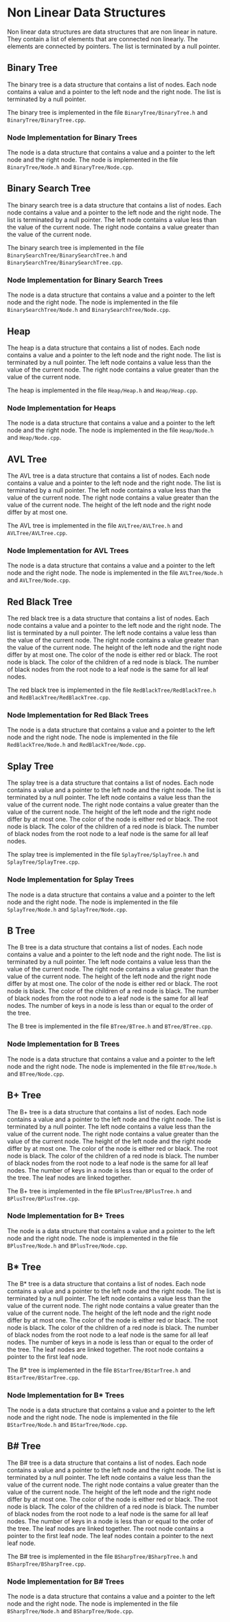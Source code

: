 # Non Linear Data Structures

Non linear data structures are data structures that are non linear in nature. They contain a list of elements that are connected non linearly. The elements are connected by pointers. The list is terminated by a null pointer.

## Binary Tree

The binary tree is a data structure that contains a list of nodes. Each node contains a value and a pointer to the left node and the right node. The list is terminated by a null pointer.

The binary tree is implemented in the file `BinaryTree/BinaryTree.h` and `BinaryTree/BinaryTree.cpp`.

### Node Implementation for Binary Trees

The node is a data structure that contains a value and a pointer to the left node and the right node. The node is implemented in the file `BinaryTree/Node.h` and `BinaryTree/Node.cpp`.

## Binary Search Tree

The binary search tree is a data structure that contains a list of nodes. Each node contains a value and a pointer to the left node and the right node. The list is terminated by a null pointer. The left node contains a value less than the value of the current node. The right node contains a value greater than the value of the current node.

The binary search tree is implemented in the file `BinarySearchTree/BinarySearchTree.h` and `BinarySearchTree/BinarySearchTree.cpp`.

### Node Implementation for Binary Search Trees

The node is a data structure that contains a value and a pointer to the left node and the right node. The node is implemented in the file `BinarySearchTree/Node.h` and `BinarySearchTree/Node.cpp`.

## Heap

The heap is a data structure that contains a list of nodes. Each node contains a value and a pointer to the left node and the right node. The list is terminated by a null pointer. The left node contains a value less than the value of the current node. The right node contains a value greater than the value of the current node.

The heap is implemented in the file `Heap/Heap.h` and `Heap/Heap.cpp`.

### Node Implementation for Heaps

The node is a data structure that contains a value and a pointer to the left node and the right node. The node is implemented in the file `Heap/Node.h` and `Heap/Node.cpp`.

## AVL Tree

The AVL tree is a data structure that contains a list of nodes. Each node contains a value and a pointer to the left node and the right node. The list is terminated by a null pointer. The left node contains a value less than the value of the current node. The right node contains a value greater than the value of the current node. The height of the left node and the right node differ by at most one.

The AVL tree is implemented in the file `AVLTree/AVLTree.h` and `AVLTree/AVLTree.cpp`.

### Node Implementation for AVL Trees

The node is a data structure that contains a value and a pointer to the left node and the right node. The node is implemented in the file `AVLTree/Node.h` and `AVLTree/Node.cpp`.

## Red Black Tree

The red black tree is a data structure that contains a list of nodes. Each node contains a value and a pointer to the left node and the right node. The list is terminated by a null pointer. The left node contains a value less than the value of the current node. The right node contains a value greater than the value of the current node. The height of the left node and the right node differ by at most one. The color of the node is either red or black. The root node is black. The color of the children of a red node is black. The number of black nodes from the root node to a leaf node is the same for all leaf nodes.

The red black tree is implemented in the file `RedBlackTree/RedBlackTree.h` and `RedBlackTree/RedBlackTree.cpp`.

### Node Implementation for Red Black Trees

The node is a data structure that contains a value and a pointer to the left node and the right node. The node is implemented in the file `RedBlackTree/Node.h` and `RedBlackTree/Node.cpp`.

## Splay Tree

The splay tree is a data structure that contains a list of nodes. Each node contains a value and a pointer to the left node and the right node. The list is terminated by a null pointer. The left node contains a value less than the value of the current node. The right node contains a value greater than the value of the current node. The height of the left node and the right node differ by at most one. The color of the node is either red or black. The root node is black. The color of the children of a red node is black. The number of black nodes from the root node to a leaf node is the same for all leaf nodes.

The splay tree is implemented in the file `SplayTree/SplayTree.h` and `SplayTree/SplayTree.cpp`.

### Node Implementation for Splay Trees

The node is a data structure that contains a value and a pointer to the left node and the right node. The node is implemented in the file `SplayTree/Node.h` and `SplayTree/Node.cpp`.

## B Tree

The B tree is a data structure that contains a list of nodes. Each node contains a value and a pointer to the left node and the right node. The list is terminated by a null pointer. The left node contains a value less than the value of the current node. The right node contains a value greater than the value of the current node. The height of the left node and the right node differ by at most one. The color of the node is either red or black. The root node is black. The color of the children of a red node is black. The number of black nodes from the root node to a leaf node is the same for all leaf nodes. The number of keys in a node is less than or equal to the order of the tree.

The B tree is implemented in the file `BTree/BTree.h` and `BTree/BTree.cpp`.

### Node Implementation for B Trees

The node is a data structure that contains a value and a pointer to the left node and the right node. The node is implemented in the file `BTree/Node.h` and `BTree/Node.cpp`.

## B+ Tree

The B+ tree is a data structure that contains a list of nodes. Each node contains a value and a pointer to the left node and the right node. The list is terminated by a null pointer. The left node contains a value less than the value of the current node. The right node contains a value greater than the value of the current node. The height of the left node and the right node differ by at most one. The color of the node is either red or black. The root node is black. The color of the children of a red node is black. The number of black nodes from the root node to a leaf node is the same for all leaf nodes. The number of keys in a node is less than or equal to the order of the tree. The leaf nodes are linked together.

The B+ tree is implemented in the file `BPlusTree/BPlusTree.h` and `BPlusTree/BPlusTree.cpp`.

### Node Implementation for B+ Trees

The node is a data structure that contains a value and a pointer to the left node and the right node. The node is implemented in the file `BPlusTree/Node.h` and `BPlusTree/Node.cpp`.

## B\* Tree

The B\* tree is a data structure that contains a list of nodes. Each node contains a value and a pointer to the left node and the right node. The list is terminated by a null pointer. The left node contains a value less than the value of the current node. The right node contains a value greater than the value of the current node. The height of the left node and the right node differ by at most one. The color of the node is either red or black. The root node is black. The color of the children of a red node is black. The number of black nodes from the root node to a leaf node is the same for all leaf nodes. The number of keys in a node is less than or equal to the order of the tree. The leaf nodes are linked together. The root node contains a pointer to the first leaf node.

The B\* tree is implemented in the file `BStarTree/BStarTree.h` and `BStarTree/BStarTree.cpp`.

### Node Implementation for B\* Trees

The node is a data structure that contains a value and a pointer to the left node and the right node. The node is implemented in the file `BStarTree/Node.h` and `BStarTree/Node.cpp`.

## B\# Tree

The B\# tree is a data structure that contains a list of nodes. Each node contains a value and a pointer to the left node and the right node. The list is terminated by a null pointer. The left node contains a value less than the value of the current node. The right node contains a value greater than the value of the current node. The height of the left node and the right node differ by at most one. The color of the node is either red or black. The root node is black. The color of the children of a red node is black. The number of black nodes from the root node to a leaf node is the same for all leaf nodes. The number of keys in a node is less than or equal to the order of the tree. The leaf nodes are linked together. The root node contains a pointer to the first leaf node. The leaf nodes contain a pointer to the next leaf node.

The B\# tree is implemented in the file `BSharpTree/BSharpTree.h` and `BSharpTree/BSharpTree.cpp`.

### Node Implementation for B\# Trees

The node is a data structure that contains a value and a pointer to the left node and the right node. The node is implemented in the file `BSharpTree/Node.h` and `BSharpTree/Node.cpp`.
